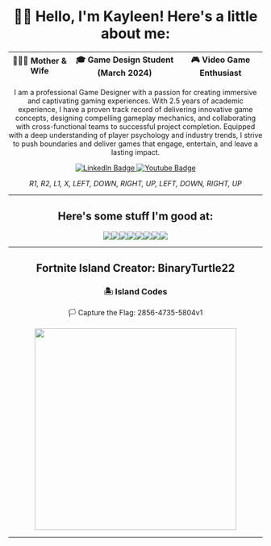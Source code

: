 <h> <link rel="stylesheet" href="devicon.min.css"> </h>

<div align = "center">

# 👩‍💻 Hello, I'm Kayleen! Here's a little about me:

|👨‍👩‍👧 Mother & Wife | 🎓 Game Design Student (March 2024)| 🎮 Video Game Enthusiast |
|:---:|:---:|:---:|

I am a professional Game Designer with a passion for creating immersive and captivating gaming experiences. With 2.5 years of academic experience, I have a proven track record of delivering innovative game concepts, designing compelling gameplay mechanics, and collaborating with cross-functional teams to successful project completion. Equipped with a deep understanding of player psychology and industry trends, I strive to push boundaries and deliver games that engage, entertain, and leave a lasting impact.

<div id="badges" align="center">
  <a href="https://www.linkedin.com/in/kathleen-knapp-b96166126/">
  <img src="https://img.shields.io/badge/LinkedIn-blue?style=for-the-badge&logo=linkedin&logoColor=white" alt="LinkedIn Badge"/>
  </a>
  <a href="https://www.youtube.com/channel/UCok8hjG_IEp2_ziKfpvGMNw">
  <img src="https://img.shields.io/badge/YouTube-red?style=for-the-badge&logo=youtube&logoColor=white" alt="Youtube Badge"/>
  </a>

 *R1, R2, L1, X, LEFT, DOWN, RIGHT, UP, LEFT, DOWN, RIGHT, UP*
</div>

---

## Here's some stuff I'm good at:

<img src= "https://img.shields.io/badge/-Unreal%20Engine-313131?style=for-the-badge&logo=unreal-engine&logoColor=white" /><img src= "https://img.shields.io/badge/Adobe%20Creative%20Cloud-DA1F26?style=for-the-badge&logo=Adobe%20Creative%20Cloud&logoColor=white" /><img src= "https://img.shields.io/badge/freecodecamp-27273D?style=for-the-badge&logo=freecodecamp&logoColor=white" /><img src= "https://img.shields.io/badge/Visual_Studio_Code-0078D4?style=for-the-badge&logo=visual%20studio%20code&logoColor=white" /><img src= "https://img.shields.io/badge/C%2B%2B-00599C?style=for-the-badge&logo=c%2B%2B&logoColor=white" /><img src= "https://img.shields.io/badge/Python-FFD43B?style=for-the-badge&logo=python&logoColor=blue" /><img src= "https://img.shields.io/badge/GitHub-100000?style=for-the-badge&logo=github&logoColor=white" /><img src= "https://img.shields.io/badge/Epic%20Games-313131?style=for-the-badge&logo=Epic%20Games&logoColor=white" />

---

<div align = "center">

  ## Fortnite Island Creator: BinaryTurtle22
### 🏝️ Island Codes

🏳️ Capture the Flag: 2856-4735-5804v1
<br>
</br>
<img src= "https://cdn1.epicgames.com/offer/fn/EN_EpicGames_UEFN_S3_2560x1440_2560x1440-1ce3e31d9d7a5c66c2a426f6b0b62f2f" width= "400"/>

---


  </div>
